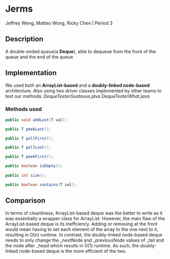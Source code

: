# Jerms

Jeffrey Weng, Matteo Wong, Ricky Chen | Period 3

## Description

A double-ended queue(a **Deque**), able to dequeue from the front of the queue and the end of the queue

## Implementation

We used both an **ArrayList-based** and a **doubly-linked node-based** architecture.
Also using two driver classes implemented by other teams to test our methods:
*DequeTesterGustavus.java*
*DequeTesterWhat.java*

### Methods used
```java
public void addLast(T val);

public T peekLast();

public T pollFirst();

public T pollLast();

public T peekFirst();

public boolean isEmpty();
   
public int size();

public boolean contains(T val);

```

## Comparison
In terms of cleanliness, ArrayList-based deque was the better to write as it was essentially a wrapper class for ArrayList. However, the main flaw of the ArrayList-based deque is its ineffciency. Adding or removing at the front would mean having to set each element of the array to the one next to it, resulting in O(n) runtime. In contrast, the doubly-linked node-based deque needs to only change the _nextNode and _previousNode values of _tail and the node after _head which results in O(1) runtime. As such, the doubly-linked node-based deque is the more efficient of the two.




